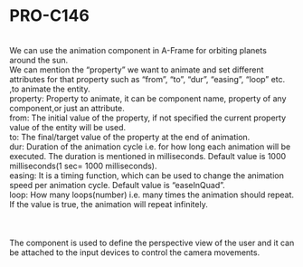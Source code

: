 # PRO-C146

\
We can use the animation component in A-Frame for orbiting planets around the sun.
\
We can mention the “property” we want to animate and set different attributes for that property such as “from”, “to”, “dur”, “easing”, “loop” etc. ,to animate the entity.
\
property: Property to animate, it can be component name, property of any component,or just an attribute.
\
from: The initial value of the property, if not specified the current property value of the entity will be used.
\
to: The final/target value of the property at the end of animation.
\
dur: Duration of the animation cycle i.e. for how long each animation will be executed. The duration is
mentioned in milliseconds. Default value is 1000 milliseconds(1 sec= 1000 milliseconds).
\
easing: It is a timing function, which can be used to change the animation speed per animation cycle. Default value is “easeInQuad”.
\
loop: How many loops(number) i.e. many times the animation should repeat. If the value is true, the animation will repeat infinitely.
\
\
\
\
The <a-camera> component is used to define the perspective view of the user and it can be attached to the input devices to control the camera movements.

